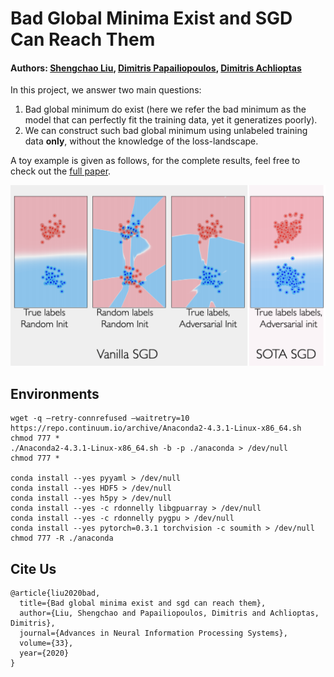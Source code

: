 # Bad Global Minima Exist and SGD Can Reach Them

#### Authors: [Shengchao Liu](https://chao1224.github.io/), [Dimitris Papailiopoulos](http://papail.io/), [Dimitris Achlioptas](http://cgi.di.uoa.gr/~optas/)

In this project, we answer two main questions:

1. Bad global minimum do exist (here we refer the bad minimum as the model that can perfectly fit the training data, yet it generatizes poorly).
2. We can construct such bad global minimum using unlabeled training data **only**, without the knowledge of the loss-landscape.

A toy example is given as follows, for the complete results, feel free to check out the [full paper](https://arxiv.org/abs/1906.02613).

![A Toy Example](figs/toy_example.png)

## Environments

```
wget -q –retry-connrefused –waitretry=10 https://repo.continuum.io/archive/Anaconda2-4.3.1-Linux-x86_64.sh
chmod 777 *
./Anaconda2-4.3.1-Linux-x86_64.sh -b -p ./anaconda > /dev/null
chmod 777 *

conda install --yes pyyaml > /dev/null
conda install --yes HDF5 > /dev/null
conda install --yes h5py > /dev/null
conda install --yes -c rdonnelly libgpuarray > /dev/null
conda install --yes -c rdonnelly pygpu > /dev/null
conda install --yes pytorch=0.3.1 torchvision -c soumith > /dev/null
chmod 777 -R ./anaconda
```

## Cite Us

```
@article{liu2020bad,
  title={Bad global minima exist and sgd can reach them},
  author={Liu, Shengchao and Papailiopoulos, Dimitris and Achlioptas, Dimitris},
  journal={Advances in Neural Information Processing Systems},
  volume={33},
  year={2020}
}
```